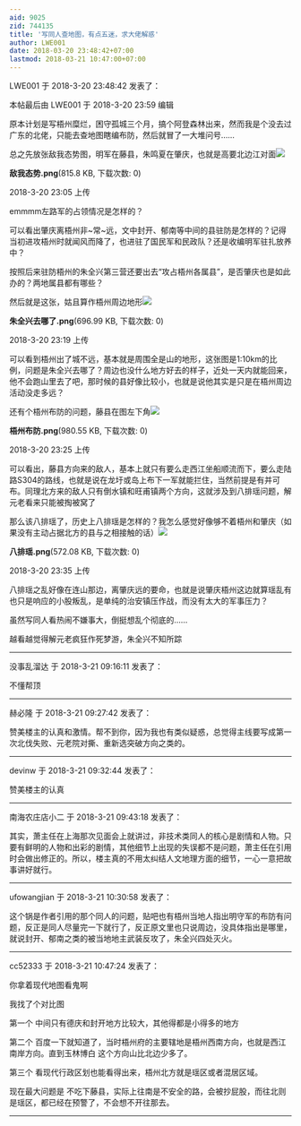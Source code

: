 ```yaml
---
aid: 9025
zid: 744135
title: '写同人查地图，有点五迷，求大佬解惑'
author: LWE001
date: 2018-03-20 23:48:42+07:00
lastmod: 2018-03-21 10:47:00+07:00
---
```


LWE001 于 2018-3-20 23:48:42 发表了：

本帖最后由 LWE001 于 2018-3-20 23:59 编辑 

原本计划是写梧州糜烂，困守孤城三个月，搞个阿登森林出来，然而我是个没去过广东的北佬，只能去查地图瞎编布防，然后就冒了一大堆问号……

总之先放张敌我态势图，明军在藤县，朱鸣夏在肇庆，也就是高要北边江对面![](https://cdn.jsdelivr.net/gh/lzjluzijie/beichao@main/static/img/230537rss3pi9rnrkashii.png)



**敌我态势.png**(815.8 KB, 下载次数: 0)



2018-3-20 23:05 上传



emmmm左路军的占领情况是怎样的？

可以看出肇庆离梧州非~常~远，文中封开、郁南等中间的县驻防是怎样的？记得当初进攻梧州时就闻风而降了，也进驻了国民军和民政队？还是收编明军驻扎放养中？

按照后来驻防梧州的朱全兴第三营还要出去“攻占梧州各属县”，是否肇庆也是如此办的？两地属县都有哪些？

然后就是这张，姑且算作梧州周边地形![](https://cdn.jsdelivr.net/gh/lzjluzijie/beichao@main/static/img/231900eneo68krk6dca7kc.png)



**朱全兴去哪了.png**(696.99 KB, 下载次数: 0)



2018-3-20 23:19 上传



可以看到梧州出了城不远，基本就是周围全是山的地形，这张图是1:10km的比例，问题是朱全兴去哪了？周边也没什么地方好去的样子，近处一天内就能回来，他不会跑山里去了吧，那时候的县好像比较小，也就是说他其实是只是在梧州周边活动没走多远？

还有个梧州布防的问题，藤县在图左下角![](https://cdn.jsdelivr.net/gh/lzjluzijie/beichao@main/static/img/232556m555as5mw5wcs257.png)



**梧州布防.png**(980.55 KB, 下载次数: 0)



2018-3-20 23:25 上传



可以看出，藤县方向来的敌人，基本上就只有要么走西江坐船顺流而下，要么走陆路S304的路线，也就是说在龙圩或岛上布下一军就能拦住，当然前提是有并可布。同理北方来的敌人只有倒水镇和旺甫镇两个方向，这就涉及到八排瑶问题，解元老看来只能被掏被窝了

那么该八排瑶了，历史上八排瑶是怎样的？我怎么感觉好像够不着梧州和肇庆（如果没有主动占据北方的县与之相接触的话）![](https://cdn.jsdelivr.net/gh/lzjluzijie/beichao@main/static/img/233532dfifichdcph4ghiz.png)



**八排瑶.png**(572.08 KB, 下载次数: 0)



2018-3-20 23:35 上传



八排瑶之乱好像在连山那边，离肇庆远的要命，也就是说肇庆梧州这边就算瑶乱有也只是响应的小股叛乱，是单纯的治安镇压作战，而没有太大的军事压力？

虽然写同人看热闹不嫌事大，倒挺想乱个彻底的……

越看越觉得解元老疯狂作死梦游，朱全兴不知所踪

---------

没事乱溜达 于 2018-3-21 09:16:11 发表了：

不懂帮顶

---------

赫必隆 于 2018-3-21 09:27:42 发表了：

赞美楼主的认真和激情。帮不到你，因为我也有类似疑惑，总觉得主线要写成第一次北伐失败、元老院对撕、重新选突破方向之类的。

---------

devinw 于 2018-3-21 09:32:44 发表了：

赞美楼主的认真

---------

南海农庄店小二 于 2018-3-21 09:43:18 发表了：

其实，萧主任在上海那次见面会上就讲过，非技术类同人的核心是剧情和人物。只要有鲜明的人物和出彩的剧情，其他细节上出现的失误都不是问题，萧主任在引用时会做出修正的。所以，楼主真的不用太纠结人文地理方面的细节，一心一意把故事讲好就行。

---------

ufowangjian 于 2018-3-21 10:30:58 发表了：

这个锅是作者引用的那个同人的问题，贴吧也有梧州当地人指出明守军的布防有问题，反正是同人尽量完一下就行了，反正原文里也只说周边，没具体指出是哪里，就说封开、郁南之类的被当地地主武装反攻了，朱全兴四处灭火。

---------

cc52333 于 2018-3-21 10:47:24 发表了：

你拿着现代地图看鬼啊

我找了个对比图

第一个 中间只有德庆和封开地方比较大，其他得都是小得多的地方

第二个 百度一下就知道了，当时梧州府的主要辖地是梧州西南方向，也就是西江南岸方向。直到玉林博白 这个方向山比北边少多了。

第三个 看现代行政区划也能看得出来，梧州北方就是瑶区或者混居区域。

现在最大问题是 不吃下藤县，实际上往南是不安全的路，会被抄屁股，而往北则是瑶区，都已经在预警了，不会想不开往那去。

---------

